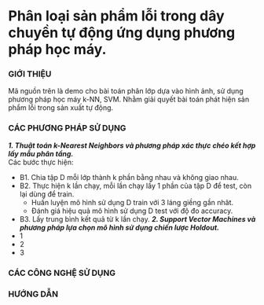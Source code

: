 # Phân loại sản phẩm lỗi trong dây chuyền tự động ứng dụng phương pháp học máy.

### GIỚI THIỆU
Mã nguồn trên là demo cho bài toán phân lớp dựa vào hình ảnh, sử dụng phương pháp học máy k-NN, SVM. Nhằm giải quyết bài toán phát hiện sản phẩm lỗi trong sản xuất tự động.
### CÁC PHƯƠNG PHÁP SỬ DỤNG
***1. Thuật toán k-Nearest Neighbors và phương pháp xác thực chéo kết hợp lấy mẫu phân tầng.*** </br>
Các bước thực hiện:
- B1. Chia tập D mỗi lớp thành k phần bằng nhau và không giao nhau.
- B2. Thực hiện k lần chạy, mỗi lần chạy lấy 1 phần của tập D để test, còn lại dùng để train.
    + Huấn luyện mô hình sử dụng D train với 3 láng giềng gần nhât.
    + Đánh giá hiệu quả mô hình sử dụng D test với độ đo accuracy.
- B3. Lấy trung bình kết quả từ k lần chạy.
***2. Support Vector Machines và phương pháp lựa chọn mô hình sử dụng chiến lược Holdout.***
- 1
- 2
- 3
### CÁC CÔNG NGHỆ SỬ DỤNG

### HƯỚNG DẪN

